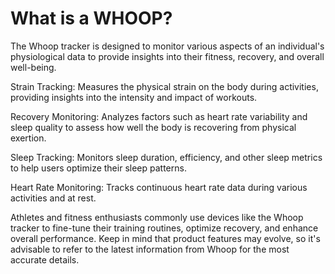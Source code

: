 # What is a WHOOP?
The Whoop tracker is designed to monitor various aspects of an individual's physiological data to provide insights into their fitness, recovery, and overall well-being.

Strain Tracking: Measures the physical strain on the body during activities, providing insights into the intensity and impact of workouts.

Recovery Monitoring: Analyzes factors such as heart rate variability and sleep quality to assess how well the body is recovering from physical exertion.

Sleep Tracking: Monitors sleep duration, efficiency, and other sleep metrics to help users optimize their sleep patterns.

Heart Rate Monitoring: Tracks continuous heart rate data during various activities and at rest.

Athletes and fitness enthusiasts commonly use devices like the Whoop tracker to fine-tune their training routines, optimize recovery, and enhance overall performance. Keep in mind that product features may evolve, so it's advisable to refer to the latest information from Whoop for the most accurate details.
